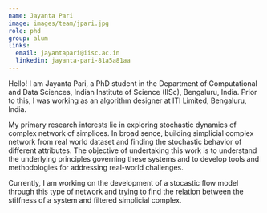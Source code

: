 ```yaml
---
name: Jayanta Pari
image: images/team/jpari.jpg
role: phd
group: alum
links:
  email: jayantapari@iisc.ac.in
  linkedin: jayanta-pari-81a5a81aa
---
```


Hello! I am Jayanta Pari, a PhD student in the Department of Computational and Data Sciences, Indian Institute of Science (IISc), Bengaluru, India. Prior to this, I was working as an algorithm designer at ITI Limited, Bengaluru, India.

My primary research interests lie in exploring stochastic dynamics of complex network of simplices. In broad sence, building simplicial complex network from real world dataset and finding the stochastic behavior of different attributes. The objective of undertaking this work is to understand the underlying principles governing these systems and to develop tools and methodologies for addressing real-world challenges.

Currently, I am working on the development of a stocastic flow model through this type of network and trying to find the relation between the stiffness of a system and filtered simplicial complex.
